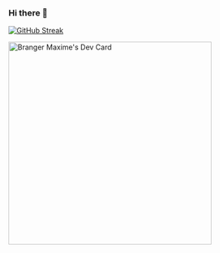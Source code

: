 ### Hi there 👋

<!--
**MaximeBranger/MaximeBranger** is a ✨ _special_ ✨ repository because its `README.md` (this file) appears on your GitHub profile.

Here are some ideas to get you started:

- 🔭 I’m currently working on ...
- 🌱 I’m currently learning ...
- 👯 I’m looking to collaborate on ...
- 🤔 I’m looking for help with ...
- 💬 Ask me about ...
- 📫 How to reach me: ...
- 😄 Pronouns: ...
- ⚡ Fun fact: ...
-->
[![GitHub Streak](https://github-readme-streak-stats.herokuapp.com?user=MaximeBranger&theme=radical)](https://git.io/streak-stats)

<a href="https://app.daily.dev/brangermaxime"><img src="https://api.daily.dev/devcards/2a7c5516d69543b281becd1350ea9ff9.png?r=3xo" width="400" alt="Branger Maxime's Dev Card"/></a>
